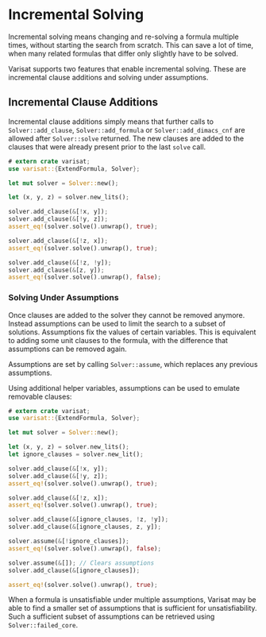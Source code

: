 # Incremental Solving

Incremental solving means changing and re-solving a formula multiple times,
without starting the search from scratch. This can save a lot of time, when
many related formulas that differ only slightly have to be solved.

Varisat supports two features that enable incremental solving. These are
incremental clause additions and solving under assumptions.

## Incremental Clause Additions

Incremental clause additions simply means that further calls to
`Solver::add_clause`, `Solver::add_formula` or `Solver::add_dimacs_cnf` are
allowed after `Solver::solve` returned. The new clauses are added to the
clauses that were already present prior to the last `solve` call.

```rust
# extern crate varisat;
use varisat::{ExtendFormula, Solver};

let mut solver = Solver::new();

let (x, y, z) = solver.new_lits();

solver.add_clause(&[!x, y]);
solver.add_clause(&[!y, z]);
assert_eq!(solver.solve().unwrap(), true);

solver.add_clause(&[!z, x]);
assert_eq!(solver.solve().unwrap(), true);

solver.add_clause(&[!z, !y]);
solver.add_clause(&[z, y]);
assert_eq!(solver.solve().unwrap(), false);
```

### Solving Under Assumptions

Once clauses are added to the solver they cannot be removed anymore. Instead
assumptions can be used to limit the search to a subset of solutions.
Assumptions fix the values of certain variables. This is equivalent to adding
some unit clauses to the formula, with the difference that assumptions can be
removed again.

Assumptions are set by calling `Solver::assume`, which replaces any previous
assumptions.

Using additional helper variables, assumptions can be used to emulate removable
clauses:

```rust
# extern crate varisat;
use varisat::{ExtendFormula, Solver};

let mut solver = Solver::new();

let (x, y, z) = solver.new_lits();
let ignore_clauses = solver.new_lit();

solver.add_clause(&[!x, y]);
solver.add_clause(&[!y, z]);
assert_eq!(solver.solve().unwrap(), true);

solver.add_clause(&[!z, x]);
assert_eq!(solver.solve().unwrap(), true);

solver.add_clause(&[ignore_clauses, !z, !y]);
solver.add_clause(&[ignore_clauses, z, y]);

solver.assume(&[!ignore_clauses]);
assert_eq!(solver.solve().unwrap(), false);

solver.assume(&[]); // Clears assumptions
solver.add_clause(&[ignore_clauses]);

assert_eq!(solver.solve().unwrap(), true);
```

When a formula is unsatisfiable under multiple assumptions, Varisat may be able
to find a smaller set of assumptions that is sufficient for unsatisfiability.
Such a sufficient subset of assumptions can be retrieved using
`Solver::failed_core`.
